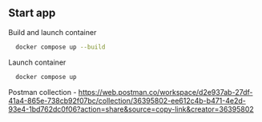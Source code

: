 ## Start app

Build and launch container
```bash
  docker compose up --build
```
Launch container
```bash
  docker compose up
```

Postman collection - https://web.postman.co/workspace/d2e937ab-27df-41a4-865e-738cb92f07bc/collection/36395802-ee612c4b-b471-4e2d-93e4-1bd762dc0f06?action=share&source=copy-link&creator=36395802